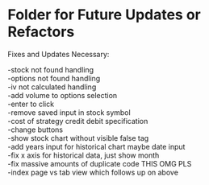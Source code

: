# Folder for Future Updates or Refactors 

Fixes and Updates Necessary:

-stock not found handling \
-options not found handling \
-iv not calculated handling \
-add volume to options selection \
-enter to click \
-remove saved input in stock symbol \
-cost of strategy credit debit specification \
-change buttons \
-show stock chart without visible false tag \
-add years input for historical chart maybe date input \
-fix x axis for historical data, just show month \
-fix massive amounts of duplicate code THIS OMG PLS \
-index page vs tab view which follows up on above
